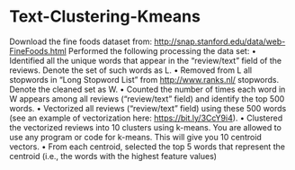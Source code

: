 # Text-Clustering-Kmeans
Download the fine foods dataset from:
http://snap.stanford.edu/data/web-FineFoods.html
Performed the following processing the data set:
• Identified all the unique words that appear in the “review/text” field of the reviews. Denote
the set of such words as L.
• Removed from L all stopwords in “Long Stopword List” from http://www.ranks.nl/
stopwords. Denote the cleaned set as W.
• Counted the number of times each word in W appears among all reviews (“review/text” field)
and identify the top 500 words.
• Vectorized all reviews (“review/text” field) using these 500 words (see an example of vectorization here: https://bit.ly/3CcY9i4).
• Clustered the vectorized reviews into 10 clusters using k-means. You are allowed to use any
program or code for k-means. This will give you 10 centroid vectors.
• From each centroid, selected the top 5 words that represent the centroid (i.e., the words with
the highest feature values)
